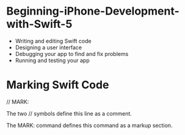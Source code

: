 # Beginning-iPhone-Development-with-Swift-5

- Writing and editing Swift code
- Designing a user interface
- Debugging your app to find and fix problems
- Running and testing your app


# Marking Swift Code

// MARK: <description>

The two // symbols define this line as a comment.

The MARK: command defines this command as a markup section.
